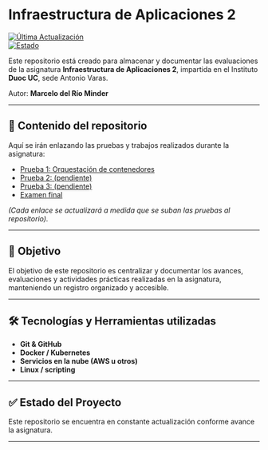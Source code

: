 # Infraestructura de Aplicaciones 2
 
[![Última Actualización](https://img.shields.io/github/last-commit/mdelrio96/Infraestructura-de-Aplicaciones-2?color=green&label=Última%20Actualización)](https://github.com/mdelrio96/Infraestructura-de-Aplicaciones-2/commits/main)  
[![Estado](https://img.shields.io/badge/Estado-En%20Desarrollo-yellow)](https://github.com/mdelrio96/Infraestructura-de-Aplicaciones-2)

Este repositorio está creado para almacenar y documentar las evaluaciones de la asignatura **Infraestructura de Aplicaciones 2**, impartida en el Instituto **Duoc UC**, sede Antonio Varas.  

Autor: **Marcelo del Río Minder**  

---

## 📂 Contenido del repositorio

Aquí se irán enlazando las pruebas y trabajos realizados durante la asignatura:

- [Prueba 1: Orquestación de contenedores](https://github.com/mdelrio96/Infraestructura-de-Aplicaciones-2/tree/main/prueba1)  
- [Prueba 2: (pendiente)](https://github.com/mdelrio96/Infraestructura-de-Aplicaciones-2/tree/main/prueba2)  
- [Prueba 3: (pendiente)](https://github.com/mdelrio96/Infraestructura-de-Aplicaciones-2/tree/main/prueba3)  
- [Examen final](https://github.com/mdelrio96/Infraestructura-de-Aplicaciones-2/tree/main/evaluacion-final)  

*(Cada enlace se actualizará a medida que se suban las pruebas al repositorio).*

---

## 📌 Objetivo

El objetivo de este repositorio es centralizar y documentar los avances, evaluaciones y actividades prácticas realizadas en la asignatura, manteniendo un registro organizado y accesible.

---

## 🛠️ Tecnologías y Herramientas utilizadas

- **Git & GitHub**  
- **Docker / Kubernetes**  
- **Servicios en la nube (AWS u otros)**  
- **Linux / scripting**  

---

## ✅ Estado del Proyecto

Este repositorio se encuentra en constante actualización conforme avance la asignatura.

---

